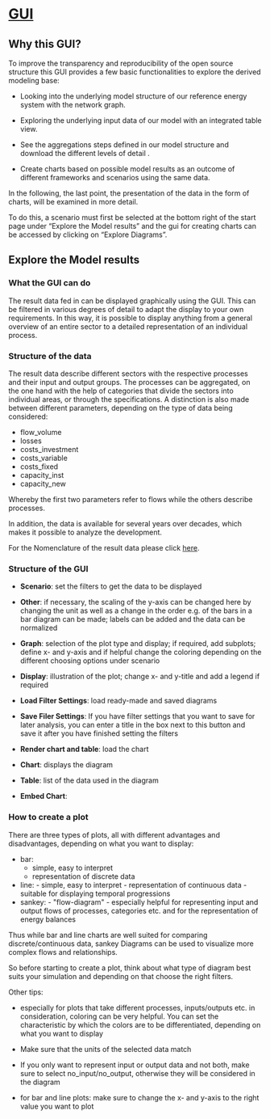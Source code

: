 # [GUI](https://sedos.apps.rl-institut.de/)

## Why this GUI?
To improve the transparency and reproducibility of the open source structure this GUI provides a few basic functionalities to explore the derived modeling base:

- Looking into the underlying model structure of our reference energy system with the network graph.

- Exploring the underlying input data of our model with an integrated table view.

- See the aggregations steps defined in our model structure and download the different levels of detail .

- Create charts based on possible model results as an outcome of different frameworks and scenarios using the same data.

In the following, the last point, the presentation of the data in the form of charts, will be examined in more detail.

To do this, a scenario must first be selected at the bottom right of the start page under “Explore the Model results” and the gui for creating charts can be accessed by clicking on “Explore Diagrams”.

## Explore the Model results

### What the GUI can do

The result data fed in can be displayed graphically using the GUI. 
This can be filtered in various degrees of detail to adapt the display to your own requirements. 
In this way, it is possible to display anything from a general overview of an entire sector to a detailed representation of an individual process.

### Structure of the data

The result data describe different sectors with the respective processes and their input and output groups. 
The processes can be aggregated, on the one hand with the help of categories that divide the sectors into individual areas, or through the specifications.
A distinction is also made between different parameters, depending on the type of data being considered:

- flow_volume
- losses
- costs_investment
- costs_variable
- costs_fixed
- capacity_inst
- capacity_new

Whereby the first two parameters refer to flows while the others describe processes.

In addition, the data is available for several years over decades, which makes it possible to analyze the development.

For the Nomenclature of the result data please click [here](http://127.0.0.1:8000/visitor/data/nomenclature/).

### Structure of the GUI

- **Scenario**: set the filters to get the data to be displayed

- **Other**: if necessary, the scaling of the y-axis can be changed here by changing the unit as well as a change in the order e.g. of the bars in a bar diagram can be made; labels can be added and the data can be normalized

- **Graph**: selection of the plot type and display; if required, add subplots; define x- and y-axis and if helpful change the coloring depending on the different choosing options under scenario

- **Display**: illustration of the plot; change x- and y-title and add a legend if required

- **Load Filter Settings**: load ready-made and saved diagrams

- **Save Filer Settings**: If you have filter settings that you want to save for later analysis, you can enter a title in the box next to this button and save it after you have finished setting the filters

- **Render chart and table**: load the chart

- **Chart**: displays the diagram

- **Table**: list of the data used in the diagram

- **Embed Chart**: 

### How to create a plot

There are three types of plots, all with different advantages and disadvantages, depending on what you want to display:

- bar: 
    - simple, easy to interpret
    - representation of discrete data
- line:
      - simple, easy to interpret
      - representation of continuous data
      - suitable for displaying temporal progressions
- sankey:
      - "flow-diagram"
      - especially helpful for representing input and output flows of processes, categories etc. and for the representation of energy balances

Thus while bar and line charts are well suited for comparing discrete/continuous data, sankey Diagrams can be used to visualize more complex flows and relationships.

So before starting to create a plot, think about what type of diagram best suits your simulation and depending on that choose the right filters.

Other tips:

- especially for plots that take different processes, inputs/outputs etc. in consideration, coloring can be very helpful. You can set the characteristic by which the colors are to be differentiated, depending on what you want to display

- Make sure that the units of the selected data match

- If you only want to represent input or output data and not both, make sure to select no_input/no_output, otherwise they will be considered in the diagram

- for bar and line plots: make sure to change the x- and y-axis to the right value you want to plot







